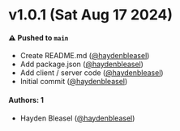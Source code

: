 # v1.0.1 (Sat Aug 17 2024)

#### ⚠️ Pushed to `main`

- Create README.md ([@haydenbleasel](https://github.com/haydenbleasel))
- Add package.json ([@haydenbleasel](https://github.com/haydenbleasel))
- Add client / server code ([@haydenbleasel](https://github.com/haydenbleasel))
- Initial commit ([@haydenbleasel](https://github.com/haydenbleasel))

#### Authors: 1

- Hayden Bleasel ([@haydenbleasel](https://github.com/haydenbleasel))
